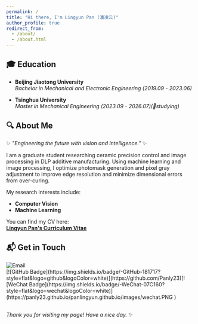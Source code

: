 ```yaml
---
permalink: /
title: "Hi there, I'm Lingyun Pan (潘凌云)"
author_profile: true
redirect_from: 
  - /about/
  - /about.html
--- 
```

<!-- 这是一个注释，不会在最终渲染时显示 # Hi there, I'm **Lingyun Pan (潘凌云)**!-->

## 🎓 Education

- **Beijing Jiaotong University**  
  *Bachelor in Mechanical and Electronic Engineering (2019.09 - 2023.06)*

- **Tsinghua University**  
  *Master in Mechanical Engineering (2023.09 - 2026.07)(📝studying)*

## 🔍 About Me
✨ *"Engineering the future with vision and intelligence."*  ✨

I am a graduate student researching ceramic precision control and image processing in DLP additive manufacturing. Using machine learning and image processing, I optimize photomask generation and pixel gray adjustment to improve edge resolution and minimize dimensional errors from over-curing. 

My research interests include:
- **Computer Vision**  
- **Machine Learning**  

You can find my CV here:  
[**Lingyun Pan's Curriculum Vitae**](https://panly23.github.io/panlingyun.github.io/assets/PLY_vitae.pdf)

## 📬 Get in Touch
<details>
  <summary style="list-style: none;">
    <span style="display: inline-block; vertical-align: middle;">
      <img src="https://img.shields.io/badge/-Email-c14438?style=flat&logo=Gmail&logoColor=white" alt="Email">
    </span>
  </summary>
  <div style="padding: 10px; background: #f8f9fa; border: 1px solid #eee; margin-top: 5px;">
    📧 ply23@tsinghua.edu.cn
  </div>
</details>[![GitHub Badge](https://img.shields.io/badge/-GitHub-181717?style=flat&logo=github&logoColor=white)](https://github.com/Panly23)[![WeChat Badge](https://img.shields.io/badge/-WeChat-07C160?style=flat&logo=wechat&logoColor=white)](https://panly23.github.io/panlingyun.github.io/images/wechat.PNG
)

##
*Thank you for visiting my page! Have a nice day.* ✨

